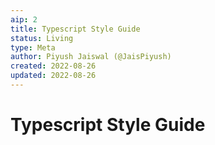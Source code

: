 ```yaml
---
aip: 2
title: Typescript Style Guide
status: Living
type: Meta
author: Piyush Jaiswal (@JaisPiyush)
created: 2022-08-26
updated: 2022-08-26
---
```


# Typescript Style Guide
